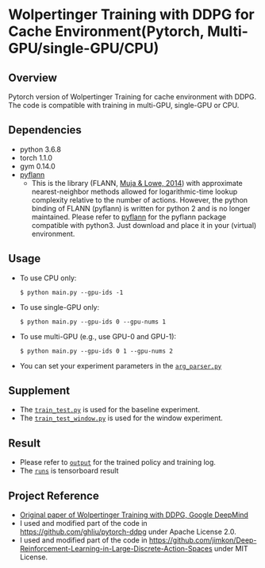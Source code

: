 # Wolpertinger Training with DDPG for Cache Environment(Pytorch, Multi-GPU/single-GPU/CPU)
## Overview
Pytorch version of Wolpertinger Training for cache environment with DDPG. <br>
The code is compatible with training in multi-GPU, single-GPU or CPU. <br>

## Dependencies
* python 3.6.8
* torch 1.1.0
* gym 0.14.0
* [pyflann](http://www.galaxysofts.com/new/pyflann-for-python-3x/)
  * This is the library (FLANN, [Muja & Lowe, 2014](https://ieeexplore.ieee.org/abstract/document/6809191)) with approximate nearest-neighbor methods allowed for logarithmic-time lookup complexity relative to the number of actions. However, the python binding of FLANN (pyflann) is written for python 2 and is no longer maintained. Please refer to [pyflann](http://www.galaxysofts.com/new/pyflann-for-python-3x/) for the pyflann package compatible with python3. Just download and place it in your (virtual) environment.

## Usage
* To use CPU only:
    ```
    $ python main.py --gpu-ids -1
    ```
* To use single-GPU only:
    ```
    $ python main.py --gpu-ids 0 --gpu-nums 1
    ```
* To use multi-GPU (e.g., use GPU-0 and GPU-1):
    ```
    $ python main.py --gpu-ids 0 1 --gpu-nums 2
    ```
* You can set your experiment parameters in the [`arg_parser.py`](./arg_parser.py)
 
## Supplement
* The [`train_test.py`](./train_test.py) is used for the baseline experiment.
* The [`train_test_window.py`](./train_test_window.py) is used for the window experiment.

## Result
* Please refer to [`output`](./output) for the trained policy and training log.
* The  [`runs`](./runs) is tensorboard result

## Project Reference
* [Original paper of Wolpertinger Training with DDPG, Google DeepMind](https://arxiv.org/abs/1512.07679)
* I used and modified part of the code in https://github.com/ghliu/pytorch-ddpg under Apache License 2.0.
* I used and modified part of the code in https://github.com/jimkon/Deep-Reinforcement-Learning-in-Large-Discrete-Action-Spaces under MIT License.
